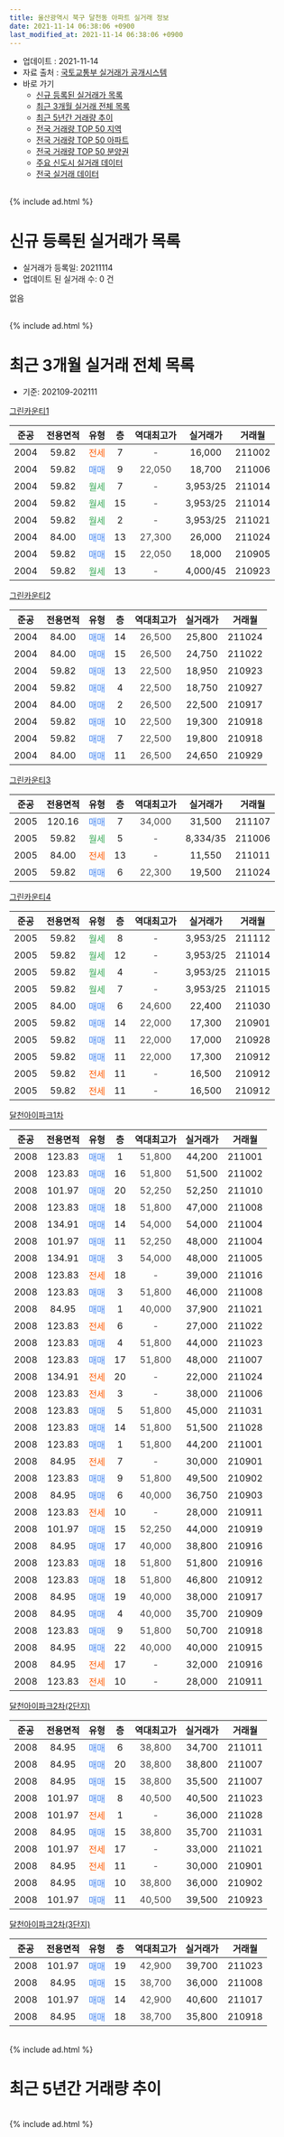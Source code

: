 ```yaml
---
title: 울산광역시 북구 달천동 아파트 실거래 정보
date: 2021-11-14 06:38:06 +0900
last_modified_at: 2021-11-14 06:38:06 +0900
---
```


* 업데이트 : 2021-11-14
* 자료 출처 : [국토교통부 실거래가 공개시스템](http://rt.molit.go.kr)
* 바로 가기
    * [신규 등록된 실거래가 목록](#신규-등록된-실거래가-목록)
    * [최근 3개월 실거래 전체 목록](#최근-3개월-실거래-전체-목록)
    * [최근 5년간 거래량 추이](#최근-5년간-거래량-추이)
    * [전국 거래량 TOP 50 지역](https://inasie.github.io/apt-trade-info/최근-3개월-전국에서-가장-거래가-많이-발생한-지역)
    * [전국 거래량 TOP 50 아파트](https://inasie.github.io/apt-trade-info/최근-3개월-전국에서-가장-거래가-많이-발생한-아파트)
    * [전국 거래량 TOP 50 분양권](https://inasie.github.io/apt-trade-info/최근-3개월-전국에서-가장-거래가-많이-발생한-분양권)
    * [주요 신도시 실거래 데이터](https://inasie.github.io/apt-trade-info/주요-신도시)
    * [전국 실거래 데이터](https://inasie.github.io/apt-trade-info/전국)
<br>
{% include ad.html %}
<br>

# 신규 등록된 실거래가 목록
* 실거래가 등록일: 20211114
* 업데이트 된 실거래 수: 0 건

없음

<br>
{% include ad.html %}
<br>

# 최근 3개월 실거래 전체 목록
* 기준: 202109-202111


[그린카운티1](https://search.naver.com/search.naver?query=%EC%9A%B8%EC%82%B0%EA%B4%91%EC%97%AD%EC%8B%9C+%EB%B6%81%EA%B5%AC+%EB%8B%AC%EC%B2%9C%EB%8F%99+%EA%B7%B8%EB%A6%B0%EC%B9%B4%EC%9A%B4%ED%8B%B01)

|준공|전용면적|유형|층|역대최고가|실거래가|거래월|
|:---:|:---:|:---:|:---:|:---:|:---:|:---:|
|2004|59.82|<span style="color:#ff5a00">전세</span>|7|<span style="color:#444444">-</span>|16,000|211002|
|2004|59.82|<span style="color:#4285f3">매매</span>|9|<span style="color:#444444">22,050</span>|18,700|211006|
|2004|59.82|<span style="color:#34a853">월세</span>|7|<span style="color:#444444">-</span>|3,953/25|211014|
|2004|59.82|<span style="color:#34a853">월세</span>|15|<span style="color:#444444">-</span>|3,953/25|211014|
|2004|59.82|<span style="color:#34a853">월세</span>|2|<span style="color:#444444">-</span>|3,953/25|211021|
|2004|84.00|<span style="color:#4285f3">매매</span>|13|<span style="color:#444444">27,300</span>|26,000|211024|
|2004|59.82|<span style="color:#4285f3">매매</span>|15|<span style="color:#444444">22,050</span>|18,000|210905|
|2004|59.82|<span style="color:#34a853">월세</span>|13|<span style="color:#444444">-</span>|4,000/45|210923|

[그린카운티2](https://search.naver.com/search.naver?query=%EC%9A%B8%EC%82%B0%EA%B4%91%EC%97%AD%EC%8B%9C+%EB%B6%81%EA%B5%AC+%EB%8B%AC%EC%B2%9C%EB%8F%99+%EA%B7%B8%EB%A6%B0%EC%B9%B4%EC%9A%B4%ED%8B%B02)

|준공|전용면적|유형|층|역대최고가|실거래가|거래월|
|:---:|:---:|:---:|:---:|:---:|:---:|:---:|
|2004|84.00|<span style="color:#4285f3">매매</span>|14|<span style="color:#444444">26,500</span>|25,800|211024|
|2004|84.00|<span style="color:#4285f3">매매</span>|15|<span style="color:#444444">26,500</span>|24,750|211022|
|2004|59.82|<span style="color:#4285f3">매매</span>|13|<span style="color:#444444">22,500</span>|18,950|210923|
|2004|59.82|<span style="color:#4285f3">매매</span>|4|<span style="color:#444444">22,500</span>|18,750|210927|
|2004|84.00|<span style="color:#4285f3">매매</span>|2|<span style="color:#444444">26,500</span>|22,500|210917|
|2004|59.82|<span style="color:#4285f3">매매</span>|10|<span style="color:#444444">22,500</span>|19,300|210918|
|2004|59.82|<span style="color:#4285f3">매매</span>|7|<span style="color:#444444">22,500</span>|19,800|210918|
|2004|84.00|<span style="color:#4285f3">매매</span>|11|<span style="color:#444444">26,500</span>|24,650|210929|

[그린카운티3](https://search.naver.com/search.naver?query=%EC%9A%B8%EC%82%B0%EA%B4%91%EC%97%AD%EC%8B%9C+%EB%B6%81%EA%B5%AC+%EB%8B%AC%EC%B2%9C%EB%8F%99+%EA%B7%B8%EB%A6%B0%EC%B9%B4%EC%9A%B4%ED%8B%B03)

|준공|전용면적|유형|층|역대최고가|실거래가|거래월|
|:---:|:---:|:---:|:---:|:---:|:---:|:---:|
|2005|120.16|<span style="color:#4285f3">매매</span>|7|<span style="color:#444444">34,000</span>|31,500|211107|
|2005|59.82|<span style="color:#34a853">월세</span>|5|<span style="color:#444444">-</span>|8,334/35|211006|
|2005|84.00|<span style="color:#ff5a00">전세</span>|13|<span style="color:#444444">-</span>|11,550|211011|
|2005|59.82|<span style="color:#4285f3">매매</span>|6|<span style="color:#444444">22,300</span>|19,500|211024|

[그린카운티4](https://search.naver.com/search.naver?query=%EC%9A%B8%EC%82%B0%EA%B4%91%EC%97%AD%EC%8B%9C+%EB%B6%81%EA%B5%AC+%EB%8B%AC%EC%B2%9C%EB%8F%99+%EA%B7%B8%EB%A6%B0%EC%B9%B4%EC%9A%B4%ED%8B%B04)

|준공|전용면적|유형|층|역대최고가|실거래가|거래월|
|:---:|:---:|:---:|:---:|:---:|:---:|:---:|
|2005|59.82|<span style="color:#34a853">월세</span>|8|<span style="color:#444444">-</span>|3,953/25|211112|
|2005|59.82|<span style="color:#34a853">월세</span>|12|<span style="color:#444444">-</span>|3,953/25|211014|
|2005|59.82|<span style="color:#34a853">월세</span>|4|<span style="color:#444444">-</span>|3,953/25|211015|
|2005|59.82|<span style="color:#34a853">월세</span>|7|<span style="color:#444444">-</span>|3,953/25|211015|
|2005|84.00|<span style="color:#4285f3">매매</span>|6|<span style="color:#444444">24,600</span>|22,400|211030|
|2005|59.82|<span style="color:#4285f3">매매</span>|14|<span style="color:#444444">22,000</span>|17,300|210901|
|2005|59.82|<span style="color:#4285f3">매매</span>|11|<span style="color:#444444">22,000</span>|17,000|210928|
|2005|59.82|<span style="color:#4285f3">매매</span>|11|<span style="color:#444444">22,000</span>|17,300|210912|
|2005|59.82|<span style="color:#ff5a00">전세</span>|11|<span style="color:#444444">-</span>|16,500|210912|
|2005|59.82|<span style="color:#ff5a00">전세</span>|11|<span style="color:#444444">-</span>|16,500|210912|

[달천아이파크1차](https://search.naver.com/search.naver?query=%EC%9A%B8%EC%82%B0%EA%B4%91%EC%97%AD%EC%8B%9C+%EB%B6%81%EA%B5%AC+%EB%8B%AC%EC%B2%9C%EB%8F%99+%EB%8B%AC%EC%B2%9C%EC%95%84%EC%9D%B4%ED%8C%8C%ED%81%AC1%EC%B0%A8)

|준공|전용면적|유형|층|역대최고가|실거래가|거래월|
|:---:|:---:|:---:|:---:|:---:|:---:|:---:|
|2008|123.83|<span style="color:#4285f3">매매</span>|1|<span style="color:#444444">51,800</span>|44,200|211001|
|2008|123.83|<span style="color:#4285f3">매매</span>|16|<span style="color:#444444">51,800</span>|51,500|211002|
|2008|101.97|<span style="color:#4285f3">매매</span>|20|<span style="color:#444444">52,250</span>|52,250|211010|
|2008|123.83|<span style="color:#4285f3">매매</span>|18|<span style="color:#444444">51,800</span>|47,000|211008|
|2008|134.91|<span style="color:#4285f3">매매</span>|14|<span style="color:#444444">54,000</span>|54,000|211004|
|2008|101.97|<span style="color:#4285f3">매매</span>|11|<span style="color:#444444">52,250</span>|48,000|211004|
|2008|134.91|<span style="color:#4285f3">매매</span>|3|<span style="color:#444444">54,000</span>|48,000|211005|
|2008|123.83|<span style="color:#ff5a00">전세</span>|18|<span style="color:#444444">-</span>|39,000|211016|
|2008|123.83|<span style="color:#4285f3">매매</span>|3|<span style="color:#444444">51,800</span>|46,000|211008|
|2008|84.95|<span style="color:#4285f3">매매</span>|1|<span style="color:#444444">40,000</span>|37,900|211021|
|2008|123.83|<span style="color:#ff5a00">전세</span>|6|<span style="color:#444444">-</span>|27,000|211022|
|2008|123.83|<span style="color:#4285f3">매매</span>|4|<span style="color:#444444">51,800</span>|44,000|211023|
|2008|123.83|<span style="color:#4285f3">매매</span>|17|<span style="color:#444444">51,800</span>|48,000|211007|
|2008|134.91|<span style="color:#ff5a00">전세</span>|20|<span style="color:#444444">-</span>|22,000|211024|
|2008|123.83|<span style="color:#ff5a00">전세</span>|3|<span style="color:#444444">-</span>|38,000|211006|
|2008|123.83|<span style="color:#4285f3">매매</span>|5|<span style="color:#444444">51,800</span>|45,000|211031|
|2008|123.83|<span style="color:#4285f3">매매</span>|14|<span style="color:#444444">51,800</span>|51,500|211028|
|2008|123.83|<span style="color:#4285f3">매매</span>|1|<span style="color:#444444">51,800</span>|44,200|211001|
|2008|84.95|<span style="color:#ff5a00">전세</span>|7|<span style="color:#444444">-</span>|30,000|210901|
|2008|123.83|<span style="color:#4285f3">매매</span>|9|<span style="color:#444444">51,800</span>|49,500|210902|
|2008|84.95|<span style="color:#4285f3">매매</span>|6|<span style="color:#444444">40,000</span>|36,750|210903|
|2008|123.83|<span style="color:#ff5a00">전세</span>|10|<span style="color:#444444">-</span>|28,000|210911|
|2008|101.97|<span style="color:#4285f3">매매</span>|15|<span style="color:#444444">52,250</span>|44,000|210919|
|2008|84.95|<span style="color:#4285f3">매매</span>|17|<span style="color:#444444">40,000</span>|38,800|210916|
|2008|123.83|<span style="color:#4285f3">매매</span>|18|<span style="color:#444444">51,800</span>|51,800|210916|
|2008|123.83|<span style="color:#4285f3">매매</span>|18|<span style="color:#444444">51,800</span>|46,800|210912|
|2008|84.95|<span style="color:#4285f3">매매</span>|19|<span style="color:#444444">40,000</span>|38,000|210917|
|2008|84.95|<span style="color:#4285f3">매매</span>|4|<span style="color:#444444">40,000</span>|35,700|210909|
|2008|123.83|<span style="color:#4285f3">매매</span>|9|<span style="color:#444444">51,800</span>|50,700|210918|
|2008|84.95|<span style="color:#4285f3">매매</span>|22|<span style="color:#444444">40,000</span>|40,000|210915|
|2008|84.95|<span style="color:#ff5a00">전세</span>|17|<span style="color:#444444">-</span>|32,000|210916|
|2008|123.83|<span style="color:#ff5a00">전세</span>|10|<span style="color:#444444">-</span>|28,000|210911|


<script async src="//pagead2.googlesyndication.com/pagead/js/adsbygoogle.js"></script>
<!-- 기본 -->
<ins class="adsbygoogle"
     style="display:block"
     data-ad-client="ca-pub-2446590836940007"
     data-ad-slot="1659523306"
     data-ad-format="auto"
     data-full-width-responsive="true"></ins>
<script>
(adsbygoogle = window.adsbygoogle || []).push({});
</script>


[달천아이파크2차(2단지)](https://search.naver.com/search.naver?query=%EC%9A%B8%EC%82%B0%EA%B4%91%EC%97%AD%EC%8B%9C+%EB%B6%81%EA%B5%AC+%EB%8B%AC%EC%B2%9C%EB%8F%99+%EB%8B%AC%EC%B2%9C%EC%95%84%EC%9D%B4%ED%8C%8C%ED%81%AC2%EC%B0%A8%282%EB%8B%A8%EC%A7%80%29)

|준공|전용면적|유형|층|역대최고가|실거래가|거래월|
|:---:|:---:|:---:|:---:|:---:|:---:|:---:|
|2008|84.95|<span style="color:#4285f3">매매</span>|6|<span style="color:#444444">38,800</span>|34,700|211011|
|2008|84.95|<span style="color:#4285f3">매매</span>|20|<span style="color:#444444">38,800</span>|38,800|211007|
|2008|84.95|<span style="color:#4285f3">매매</span>|15|<span style="color:#444444">38,800</span>|35,500|211007|
|2008|101.97|<span style="color:#4285f3">매매</span>|8|<span style="color:#444444">40,500</span>|40,500|211023|
|2008|101.97|<span style="color:#ff5a00">전세</span>|1|<span style="color:#444444">-</span>|36,000|211028|
|2008|84.95|<span style="color:#4285f3">매매</span>|15|<span style="color:#444444">38,800</span>|35,700|211031|
|2008|101.97|<span style="color:#ff5a00">전세</span>|17|<span style="color:#444444">-</span>|33,000|211021|
|2008|84.95|<span style="color:#ff5a00">전세</span>|11|<span style="color:#444444">-</span>|30,000|210901|
|2008|84.95|<span style="color:#4285f3">매매</span>|10|<span style="color:#444444">38,800</span>|36,000|210902|
|2008|101.97|<span style="color:#4285f3">매매</span>|11|<span style="color:#444444">40,500</span>|39,500|210923|

[달천아이파크2차(3단지)](https://search.naver.com/search.naver?query=%EC%9A%B8%EC%82%B0%EA%B4%91%EC%97%AD%EC%8B%9C+%EB%B6%81%EA%B5%AC+%EB%8B%AC%EC%B2%9C%EB%8F%99+%EB%8B%AC%EC%B2%9C%EC%95%84%EC%9D%B4%ED%8C%8C%ED%81%AC2%EC%B0%A8%283%EB%8B%A8%EC%A7%80%29)

|준공|전용면적|유형|층|역대최고가|실거래가|거래월|
|:---:|:---:|:---:|:---:|:---:|:---:|:---:|
|2008|101.97|<span style="color:#4285f3">매매</span>|19|<span style="color:#444444">42,900</span>|39,700|211023|
|2008|84.95|<span style="color:#4285f3">매매</span>|15|<span style="color:#444444">38,700</span>|36,000|211008|
|2008|101.97|<span style="color:#4285f3">매매</span>|14|<span style="color:#444444">42,900</span>|40,600|211017|
|2008|84.95|<span style="color:#4285f3">매매</span>|18|<span style="color:#444444">38,700</span>|35,800|210918|


<br>
{% include ad.html %}
<br>

# 최근 5년간 거래량 추이


<div style="width:100%;">
    <canvas id="deal_progress" height="200"></canvas>
</div>

<script>
new Chart(document.getElementById("deal_progress"), {
    type: 'line',
    data: {
        labels: ['201611','201612','201701','201702','201703','201704','201705','201706','201707','201708','201709','201710','201711','201712','201801','201802','201803','201804','201805','201806','201807','201808','201809','201810','201811','201812','201901','201902','201903','201904','201905','201906','201907','201908','201909','201910','201911','201912','202001','202002','202003','202004','202005','202006','202007','202008','202009','202010','202011','202012','202101','202102','202103','202104','202105','202106','202107','202108','202109','202110','202111'],
        datasets: [{
            label: '매매',
            pointRadius: 1,
            data: [11, 6, 5, 9, 9, 6, 9, 5, 4, 9, 6, 9, 4, 6, 8, 4, 4, 8, 4, 7, 5, 3, 4, 3, 7, 3, 7, 7, 11, 6, 5, 11, 15, 14, 12, 26, 14, 31, 12, 19, 12, 8, 10, 23, 25, 16, 19, 23, 68, 18, 5, 8, 8, 18, 28, 18, 14, 20, 23, 28, 1],
            borderColor: "rgba(255, 201, 14, 1)",
            backgroundColor: "rgba(255, 201, 14, 0.5)",
            fill: false,
            lineTension: 0
        },{
            label: '전월세',
            pointRadius: 1,
            data: [11, 11, 9, 10, 8, 8, 7, 4, 4, 9, 4, 8, 8, 8, 9, 9, 4, 5, 6, 6, 6, 8, 11, 14, 10, 9, 8, 5, 7, 6, 5, 13, 11, 12, 12, 6, 8, 7, 8, 9, 9, 4, 2, 6, 7, 4, 3, 8, 7, 7, 5, 8, 3, 10, 6, 7, 10, 2, 8, 15, 1],
            borderColor: "rgba(0, 141, 185, 1)",
            backgroundColor: "rgba(0, 141, 185, 0.5)",
            fill: false,
            lineTension: 0
        }
        ]
    },
    options: {
        responsive: true,
        title: {
            display: false
        },
        tooltips: {
            mode: 'index',
            intersect: false
        },
        hover: {
            mode: 'nearest',
            intersect: true
        },
        scales: {
            xAxes: [{
                display: true,
                scaleLabel: {
                    display: true,
                    labelString: '년/월'
                }
            }],
            yAxes: [{
                display: true,
                ticks: {
                    suggestedMin: 0,
                },
                scaleLabel: {
                    display: true,
                    labelString: '실거래 수'
                }
            }]
        }
    }
});

</script>


<br>
{% include ad.html %}
<br>

